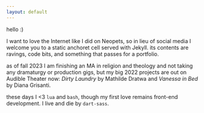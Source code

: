 ```yaml
---
layout: default
---
```


hello :)

I want to love the Internet like I did on Neopets, so in lieu of social media I welcome you to a static anchoret cell served with Jekyll. its contents are ravings, code bits, and something that passes for a portfolio.

as of fall 2023 I am finishing an MA in religion and theology and not taking any dramaturgy or production gigs, but my big 2022 projects are out on Audible Theater now: *Dirty Laundry* by Mathilde Dratwa and *Vanessa in Bed* by Diana Grisanti.

these days I <3 `lua` and `bash`, though my first love remains front-end development. I live and die by `dart-sass`.